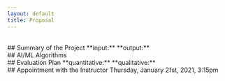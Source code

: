 ```yaml
---
layout: default 
title: Proposal
---
```

<br>
## Summary of the Project
**input:**
**output:**
<br>
## AI/ML Algorithms
<br>
## Evaluation Plan
**quantitative:**
**qualitative:**
<br>
## Appointment with the Instructor
Thursday, January 21st, 2021, 3:15pm
